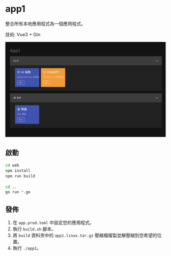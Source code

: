 # app1

整合所有本地應用程式為一個應用程式。

技術: Vue3 + Gin

![Preivew](https://raw.githubusercontent.com/tsunhua/app1/main/preview.png)

## 啟動

```bash
cd web
npm install
npm run build

cd ..
go run *.go
```

## 發佈

1. 在 `app.prod.toml` 中設定您的應用程式。
2. 執行 `build.sh` 腳本。
3. 將 `build` 資料夾中的 `app1.linux.tar.gz` 壓縮檔複製並解壓縮到您希望的位置。
4. 執行 `./app1`。
